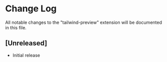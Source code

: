 # Change Log

All notable changes to the "tailwind-preview" extension will be documented in this file.

<!-- Check [Keep a Changelog](http://keepachangelog.com/) for recommendations on how to structure this file. -->

## [Unreleased]

- Initial release
